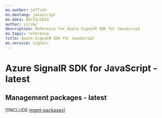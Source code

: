 ```yaml
---
ms.author: jeffish
ms.devlang: javascript
ms.data: 09/23/2022
author: xirzec
description: Reference for Azure SignalR SDK for JavaScript
ms.topic: reference
title: Azure SignalR SDK for JavaScript
ms.service: signalr
---
```

# Azure SignalR SDK for JavaScript - latest

## Management packages - latest
[!INCLUDE [mgmt-packages](signalr-mgmt-index.md)]